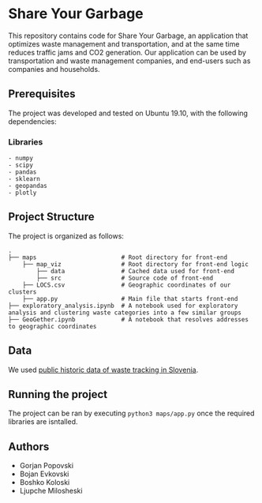 # Share Your Garbage

This repository contains code for Share Your Garbage, an application that optimizes waste management and transportation, and at the same time reduces traffic jams and CO2 generation. Our application can be used  by transportation and waste management companies, and end-users such as companies and households.

## Prerequisites

The project was developed and tested on Ubuntu 19.10, with the following dependencies:

### Libraries

```
- numpy
- scipy
- pandas
- sklearn
- geopandas
- plotly
```

## Project Structure

The project is organized as follows:

    .
    ├── maps                        # Root directory for front-end
        ├── map_viz                 # Root directory for front-end logic
            ├── data                # Cached data used for front-end
            ├── src                 # Source code of front-end  
        ├── LOCS.csv                # Geographic coordinates of our clusters
        ├── app.py                  # Main file that starts front-end
    ├── exploratory_analysis.ipynb  # A notebook used for exploratory analysis and clustering waste categories into a few similar groups
    ├── GeoGether.ipynb             # A notebook that resolves addresses to geographic coordinates


## Data

We used [public historic data of waste tracking in Slovenia](https://podatki.gov.si/dataset/9196eb56-430e-48f7-8399-cb4c799e5c2c/resource/98d26f77-3e35-41ad-9b9d-679a8d7f1068/download/izzivodpadkimodul1podatki.zip).

## Running the project

The project can be ran by executing `python3 maps/app.py` once the required libraries are isntalled.

## Authors

* Gorjan Popovski
* Bojan Evkovski
* Boshko Koloski
* Ljupche Milosheski
